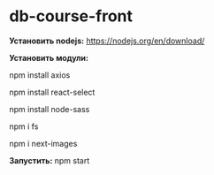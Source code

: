 # db-course-front
**Установить nodejs:**
https://nodejs.org/en/download/

**Установить модули:**

npm install axios

npm install react-select

npm install node-sass

npm i fs

npm i next-images

**Запустить:**
npm start
